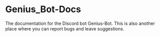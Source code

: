# Genius_Bot-Docs
The documentation for the Discord bot Genius-Bot. This is also another place where you can report bugs and leave suggestions.
